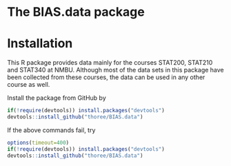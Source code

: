 The BIAS.data package
================

# Installation

This R package provides data mainly for the courses STAT200, STAT210 and STAT340 
at NMBU. Although most of the data sets in this package have been collected from
these courses, the data can be used in any other course as well.

Install the package from GitHub by

``` r
if(!require(devtools)) install.packages("devtools")
devtools::install_github("thoree/BIAS.data")
```

If the above commands fail, try
``` r
options(timeout=400)
if(!require(devtools)) install.packages("devtools")
devtools::install_github("thoree/BIAS.data")
```

